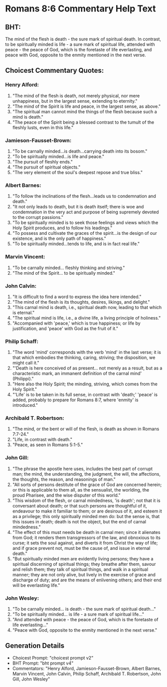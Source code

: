 # Romans 8:6 Commentary Help Text

## BHT:
The mind of the flesh is death - the sure mark of spiritual death. In contrast, to be spiritually minded is life - a sure mark of spiritual life, attended with peace - the peace of God, which is the foretaste of life everlasting, and peace with God, opposite to the enmity mentioned in the next verse.

## Choicest Commentary Quotes:
### Henry Alford:
1. "The mind of the flesh is death, not merely physical, nor mere unhappiness, but in the largest sense, extending to eternity."
2. "The mind of the Spirit is life and peace, in the largest sense, as above."
3. "The spiritual man cannot mind the things of the flesh because such a mind is death."
4. "The peace of the Spirit being a blessed contrast to the tumult of the fleshly lusts, even in this life."

### Jamieson-Fausset-Brown:
1. "To be carnally minded...is death...carrying death into its bosom."
2. "To be spiritually minded...is life and peace."
3. "The pursuit of fleshly ends."
4. "The pursuit of spiritual objects."
5. "The very element of the soul's deepest repose and true bliss."

### Albert Barnes:
1. "To follow the inclinations of the flesh...leads us to condemnation and death."
2. "It not only leads to death, but it is death itself; there is woe and condemnation in the very act and purpose of being supremely devoted to the corrupt passions."
3. "To be spiritually minded is to seek those feelings and views which the Holy Spirit produces, and to follow his leadings."
4. "To possess and cultivate the graces of the spirit...is the design of our existence, and is the only path of happiness."
5. "To be spiritually minded...tends to life, and is in fact real life."

### Marvin Vincent:
1. "To be carnally minded... fleshly thinking and striving."
2. "The mind of the Spirit... to be spiritually minded."

### John Calvin:
1. "It is difficult to find a word to express the idea here intended."
2. "The mind of the flesh is its thoughts, desires, likings, and delight."
3. "This carnal mind is death, i.e., spiritual death now, leading to that which is eternal."
4. "The spiritual mind is life, i.e., a divine life, a living principle of holiness."
5. "Accompanied with 'peace,' which is true happiness; or life by justification, and 'peace' with God as the fruit of it."

### Philip Schaff:
1. "The word 'mind' corresponds with the verb 'mind' in the last verse; it is that which embodies the thinking, caring, striving; the disposition, we might call it."
2. "'Death is here conceived of as present... not merely as a result, but as a characteristic mark, an immanent definition of the carnal mind' (Philippi)."
3. "Here also the Holy Spirit; the minding, striving, which comes from the Holy Spirit."
4. "'Life' is to be taken in its full sense, in contrast with 'death;' 'peace' is added, probably to prepare for Romans 8:7, where 'enmity' is introduced."

### Archibald T. Robertson:
1. "The mind, or the bent or will of the flesh, is death as shown in Romans 7:7-24."
2. "Life, in contrast with death."
3. "Peace, as seen in Romans 5:1-5."

### John Gill:
1. "The phrase the apostle here uses, includes the best part of corrupt man; the mind, the understanding, the judgment, the will, the affections, the thoughts, the reason, and reasonings of man."
2. "All sorts of persons destitute of the grace of God are concerned herein; or this is applicable to them all, as the sensualist, the worlding, the proud Pharisee, and the wise disputer of this world."
3. "This wisdom of the flesh, or carnal mindedness, 'is death'; not that it is conversant about death; or that such persons are thoughtful of it, endeavour to make it familiar to them; or are desirous of it, and esteem it as a privilege; this only spiritually minded men do: but the sense is, that this issues in death; death is not the object, but the end of carnal mindedness."
4. "The effect of this must needs be death in carnal men; since it alienates from God; it renders them transgressors of the law, and obnoxious to its curse; it sets the soul against, and diverts it from Christ the way of life; and if grace prevent not, must be the cause of, and issue in eternal death."
5. "But spiritually minded men are evidently living persons; they have a spiritual discerning of spiritual things; they breathe after them, savour and relish them; they talk of spiritual things, and walk in a spiritual manner; they are not only alive, but lively in the exercise of grace and discharge of duty; and are the means of enlivening others; and their end will be everlasting life."

### John Wesley:
1) "To be carnally minded... is death - the sure mark of spiritual death..."
2) "To be spiritually minded... is life - a sure mark of spiritual life..."
3) "And attended with peace - the peace of God, which is the foretaste of life everlasting..."
4) "Peace with God, opposite to the enmity mentioned in the next verse."


## Generation Details
- Choicest Prompt: "choicest prompt v2"
- BHT Prompt: "bht prompt v4"
- Commentators: "Henry Alford, Jamieson-Fausset-Brown, Albert Barnes, Marvin Vincent, John Calvin, Philip Schaff, Archibald T. Robertson, John Gill, John Wesley"
